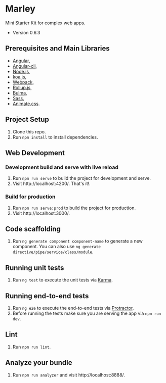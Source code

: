 # Marley
Mini Starter Kit for complex web apps.

* Version 0.6.3

## Prerequisites and Main Libraries
* [Angular](https://angular.io/),
* [Angular-cli](https://github.com/angular/angular-cli),
* [Node.js](https://nodejs.org/en/),
* [koa.js](http://koajs.com/),
* [Webpack](https://webpack.js.org/),
* [Rollup.js](https://rollupjs.org/),
* [Bulma](http://bulma.io/),
* [Sass](http://sass-lang.com/),
* [Animate.css](https://github.com/daneden/animate.css).

## Project Setup
1. Clone this repo.
2. Run `npm install` to install dependencies.

## Web Development
### Development build and serve with live reload
1. Run `npm run serve` to build the project for development and serve.
2. Visit http://localhost:4200/. That's it!.

### Build for production
1. Run `npm run serve:prod` to build the project for production.
2. Visit http://localhost:3000/.

## Code scaffolding
1. Run `ng generate component component-name` to generate a new component. You can also use `ng generate directive/pipe/service/class/module`.

## Running unit tests
1. Run `ng test` to execute the unit tests via [Karma](https://karma-runner.github.io).

## Running end-to-end tests
1. Run `ng e2e` to execute the end-to-end tests via [Protractor](http://www.protractortest.org/).
2. Before running the tests make sure you are serving the app via `npm run dev`.

## Lint
1. Run `npm run lint`.

## Analyze your bundle
1. Run `npm run analyzer` and visit http://localhost:8888/.